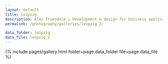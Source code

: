 ```yaml
---
layout: default
title: Leipzig
description: Alex Truesdale | Development & design for business applications.. and photos on occasion.
permalink: /photography/galleries/leipzig_2/

data_folder: leipzig
data_file: leipzig_2
---
```

{% include pages/gallery.html folder=page.data_folder file=page.data_file %}
